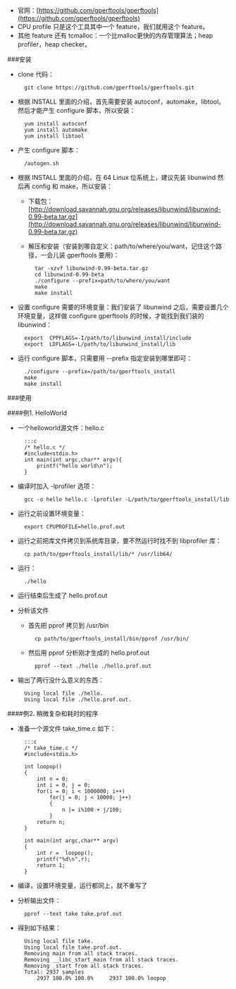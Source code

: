 * 官网：[https://github.com/gperftools/gperftools](https://github.com/gperftools/gperftools)
* CPU profile 只是这个工具其中一个 feature，我们就用这个 feature。
* 其他 feature 还有 tcmalloc：一个比malloc更快的内存管理算法；heap profiler，heap checker。

###安装
* clone 代码：

		git clone https://github.com/gperftools/gperftools.git

* 根据 INSTALL 里面的介绍，首先需要安装 autoconf，automake，libtool。然后才能产生 configure 脚本，所以安装：

		yum install autoconf
		yum install automake
		yum install libtool

* 产生 configure 脚本：

		/autogen.sh

* 根据 INSTALL 里面的介绍，在 64 Linux 位系统上，建议先装 libunwind 然后再 config 和 make，所以安装：
	* 下载包：[http://download.savannah.gnu.org/releases/libunwind/libunwind-0.99-beta.tar.gz](http://download.savannah.gnu.org/releases/libunwind/libunwind-0.99-beta.tar.gz)
	* 解压和安装（安装到哪自定义：path/to/where/you/want，记住这个路径，一会儿装 gperftools 要用)：
			
			tar -xzvf libunwind-0.99-beta.tar.gz
			cd libunwind-0.99-beta
			./configure --prefix=path/to/where/you/want
			make
			make install

* 设置 configure 需要的环境变量：我们安装了 libunwind 之后，需要设置几个环境变量，这样做 configure gperftools 的时候，才能找到我们装的 libunwind：

		export  CPPFLAGS=-I/path/to/libunwind_install/include
		export  LDFLAGS=-L/path/to/libunwind_install/lib

* 运行 configure 脚本，只需要用 --prefix 指定安装到哪里即可：

		./configure --prefix=/path/to/gperftools_install
		make
		make install

###使用

####例1. HelloWorld
* 一个helloworld源文件：hello.c

		:::c
		/* hello.c */
		#include<stdio.h>
		int main(int argc,char** argv){
		    printf("hello world\n");
		}

* 编译时加入 -lprofiler 选项：

		gcc -o hello hello.c -lprofiler -L/path/to/gperftools_install/lib

* 运行之前设置环境变量：

		export CPUPROFILE=hello.prof.out

* 运行之前把库文件拷贝到系统库目录，要不然运行时找不到 libprofiler 库：

		cp path/to/gperftools_install/lib/* /usr/lib64/

* 运行：

		./hello

* 运行结束后生成了 hello.prof.out
* 分析该文件
	* 首先把 pprof 拷贝到 /usr/bin

			cp path/to/gperftools_install/bin/pprof /usr/bin/

	* 然后用 pprof 分析刚才生成的 hello.prof.out

			pprof --text ./hello ./hello.prof.out

* 输出了两行没什么意义的东西：

		Using local file ./hello.
		Using local file ./hello.prof.out.

####例2. 稍微复杂和耗时的程序
* 准备一个源文件 take_time.c 如下：

		:::c
		/* take_time.c */
		#include<stdio.h>
		
		int loopop()
		{
		    int n = 0;
		    int i = 0, j = 0;
		    for(i = 0; i < 1000000; i++)
		        for(j = 0; j < 10000; j++)
		        {
		            n |= i%100 + j/100;
		        }
		    return n;
		}
		
		int main(int argc,char** argv)
		{
		    int r =  loopop();
		    printf("%d\n",r);
		    return 1;
		}

* 编译，设置环境变量，运行都同上，就不重写了
* 分析输出文件：

		pprof --text take take.prof.out

* 得到如下结果：

		Using local file take.
		Using local file take.prof.out.
		Removing main from all stack traces.
		Removing __libc_start_main from all stack traces.
		Removing _start from all stack traces.
		Total: 2937 samples
		    2937 100.0% 100.0%     2937 100.0% loopop